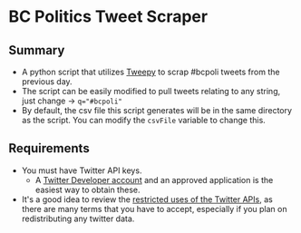 # BC Politics Tweet Scraper 

## Summary

* A python script that utilizes [Tweepy](http://docs.tweepy.org/en/latest/) to scrap #bcpoli tweets from the previous day.
* The script can be easily modified to pull tweets relating to any string, just change -> ```q="#bcpoli"```
* By default, the csv file this script generates will be in the same directory as the script. You can modify the ```csvFile``` variable to change this.

## Requirements
* You must have Twitter API keys.
    * A [Twitter Developer account](https://developer.twitter.com/en/apply-for-access) and an approved application is the easiest way to obtain these.
* It's a good idea to review the [restricted uses of the Twitter APIs](https://developer.twitter.com/en/developer-terms/more-on-restricted-use-cases), as there are many terms that you have to accept, especially if you plan on redistributing any twitter data.